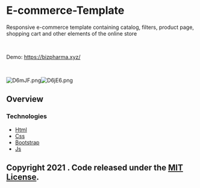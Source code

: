 # E-commerce-Template

<p>
  Responsive e-commerce template containing catalog, filters, product page, shopping cart and other elements of the online store
</p> <br>
<p>Demo: <a href="https://bizpharma.xyz/" rel="nofollow">https://bizpharma.xyz/</a></p> <br>
<p style="display: flex!important;">
    <img src="https://i.im.ge/2021/07/26/D6mJF.png" alt="D6mJF.png" border="0">
    <img src="https://i.im.ge/2021/07/26/D6jE6.png" alt="D6jE6.png" border="0">
</p>
<h2>Overview</h2> 
<h3>Technologies</h3> 
<ul>
  <li><a href="#" rel="nofollow">Html</a></li>
  <li><a href="#" rel="nofollow">Css</a></li>
  <li><a href="#" rel="nofollow">Bootstrap</a></li>
  <li><a href="#" rel="nofollow">Js</a></li>
</ul>

<h2><Copyright and License</h2>
<p>Copyright 2021 . Code released under the <a href="https://github.com/chayandasgupta/E-commerce-Template/edit/main/LICENSE">MIT License</a>.</p>
